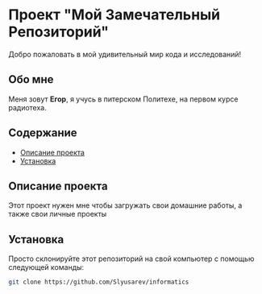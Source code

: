 # Проект "Мой Замечательный Репозиторий"

Добро пожаловать в мой удивительный мир кода и исследований!

## Обо мне

Меня зовут **Егор**, я учусь в питерском Политехе, на первом курсе радиотеха. 

## Содержание

- [Описание проекта](#описание-проекта)
- [Установка](#установка)

## Описание проекта

Этот проект нужен мне чтобы загружать свои домашние работы, а также свои личные проекты
## Установка

Просто склонируйте этот репозиторий на свой компьютер с помощью следующей команды:

```bash
git clone https://github.com/Slyusarev/informatics
